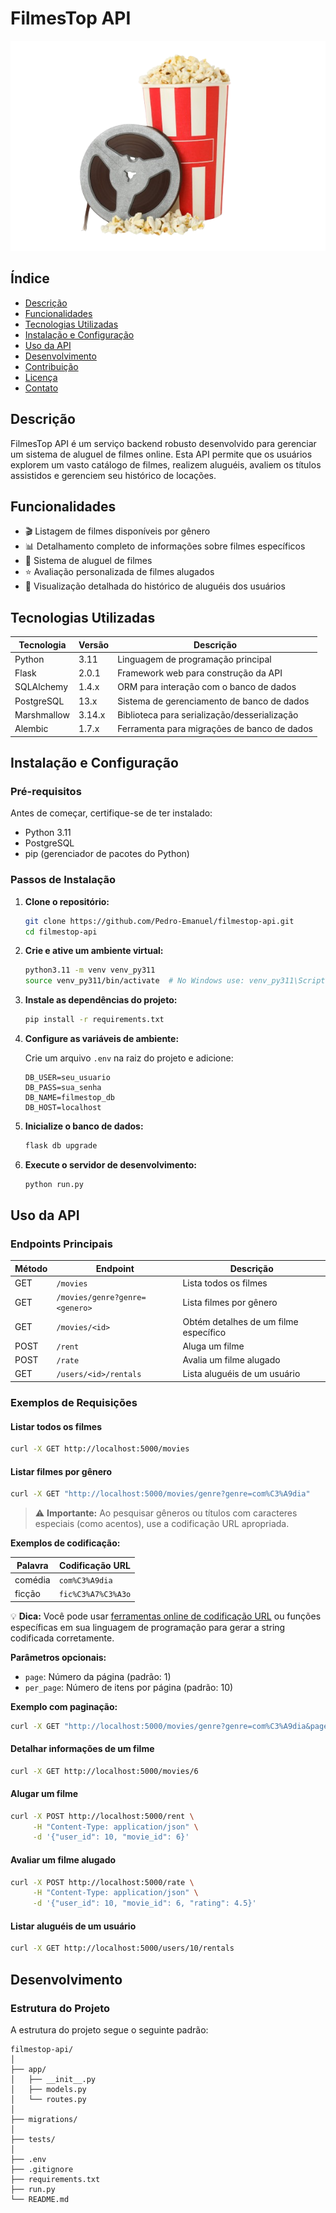 # FilmesTop API

![FilmesTop Logo](logo.png) 

## Índice

- [Descrição](#descrição)
- [Funcionalidades](#funcionalidades)
- [Tecnologias Utilizadas](#tecnologias-utilizadas)
- [Instalação e Configuração](#instalação-e-configuração)
- [Uso da API](#uso-da-api)
- [Desenvolvimento](#desenvolvimento)
- [Contribuição](#contribuição)
- [Licença](#licença)
- [Contato](#contato)

## Descrição

FilmesTop API é um serviço backend robusto desenvolvido para gerenciar um sistema de aluguel de filmes online. Esta API permite que os usuários explorem um vasto catálogo de filmes, realizem aluguéis, avaliem os títulos assistidos e gerenciem seu histórico de locações.

## Funcionalidades

- 🎬 Listagem de filmes disponíveis por gênero
- 📊 Detalhamento completo de informações sobre filmes específicos
- 🛒 Sistema de aluguel de filmes
- ⭐ Avaliação personalizada de filmes alugados
- 📅 Visualização detalhada do histórico de aluguéis dos usuários

## Tecnologias Utilizadas

| Tecnologia | Versão | Descrição |
|------------|--------|-----------|
| Python | 3.11 | Linguagem de programação principal |
| Flask | 2.0.1 | Framework web para construção da API |
| SQLAlchemy | 1.4.x | ORM para interação com o banco de dados |
| PostgreSQL | 13.x | Sistema de gerenciamento de banco de dados |
| Marshmallow | 3.14.x | Biblioteca para serialização/desserialização |
| Alembic | 1.7.x | Ferramenta para migrações de banco de dados |

## Instalação e Configuração

### Pré-requisitos

Antes de começar, certifique-se de ter instalado:

- Python 3.11
- PostgreSQL
- pip (gerenciador de pacotes do Python)

### Passos de Instalação

1. **Clone o repositório:**

   ```bash
   git clone https://github.com/Pedro-Emanuel/filmestop-api.git
   cd filmestop-api
   ```

2. **Crie e ative um ambiente virtual:**

   ```bash
   python3.11 -m venv venv_py311
   source venv_py311/bin/activate  # No Windows use: venv_py311\Scripts\activate
   ```

3. **Instale as dependências do projeto:**

   ```bash
   pip install -r requirements.txt
   ```

4. **Configure as variáveis de ambiente:**

   Crie um arquivo `.env` na raiz do projeto e adicione:

   ```env
   DB_USER=seu_usuario
   DB_PASS=sua_senha
   DB_NAME=filmestop_db
   DB_HOST=localhost
   ```

5. **Inicialize o banco de dados:**

   ```bash
   flask db upgrade
   ```

6. **Execute o servidor de desenvolvimento:**

   ```bash
   python run.py
   ```

## Uso da API

### Endpoints Principais

| Método | Endpoint | Descrição |
|--------|----------|-----------|
| GET | `/movies` | Lista todos os filmes |
| GET | `/movies/genre?genre=<genero>` | Lista filmes por gênero |
| GET | `/movies/<id>` | Obtém detalhes de um filme específico |
| POST | `/rent` | Aluga um filme |
| POST | `/rate` | Avalia um filme alugado |
| GET | `/users/<id>/rentals` | Lista aluguéis de um usuário |

### Exemplos de Requisições

#### Listar todos os filmes

```bash
curl -X GET http://localhost:5000/movies
```

#### Listar filmes por gênero

```bash
curl -X GET "http://localhost:5000/movies/genre?genre=com%C3%A9dia"
```

> ⚠️ **Importante:** Ao pesquisar gêneros ou títulos com caracteres especiais (como acentos), use a codificação URL apropriada.

**Exemplos de codificação:**

| Palavra   | Codificação URL    |
|-----------|--------------------|
| comédia   | `com%C3%A9dia`     |
| ficção    | `fic%C3%A7%C3%A3o` |

💡 **Dica:** Você pode usar [ferramentas online de codificação URL](https://www.urlencoder.org/) ou funções específicas em sua linguagem de programação para gerar a string codificada corretamente.

**Parâmetros opcionais:**

- `page`: Número da página (padrão: 1)
- `per_page`: Número de itens por página (padrão: 10)

**Exemplo com paginação:**

```bash
curl -X GET "http://localhost:5000/movies/genre?genre=com%C3%A9dia&page=1&per_page=5"
```

#### Detalhar informações de um filme

```bash
curl -X GET http://localhost:5000/movies/6
```

#### Alugar um filme

```bash
curl -X POST http://localhost:5000/rent \
     -H "Content-Type: application/json" \
     -d '{"user_id": 10, "movie_id": 6}'
```

#### Avaliar um filme alugado

```bash
curl -X POST http://localhost:5000/rate \
     -H "Content-Type: application/json" \
     -d '{"user_id": 10, "movie_id": 6, "rating": 4.5}'
```

#### Listar aluguéis de um usuário

```bash
curl -X GET http://localhost:5000/users/10/rentals
```

## Desenvolvimento

### Estrutura do Projeto

A estrutura do projeto segue o seguinte padrão:

```plaintext
filmestop-api/
│
├── app/
│   ├── __init__.py
│   ├── models.py
│   └── routes.py
│
├── migrations/
│
├── tests/
│
├── .env
├── .gitignore
├── requirements.txt
├── run.py
└── README.md
```

<!-- ### Executando Testes

Para executar os testes unitários:

```bash
python -m pytest tests/
``` -->

<!-- ### Adicionando Novas Migrações

Para criar e aplicar novas migrações de banco de dados:

```bash
flask db migrate -m "Descrição da migração"
flask db upgrade
``` -->
